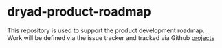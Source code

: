 # dryad-product-roadmap

This repository is used to support the product development roadmap.  
Work will be defined via the issue tracker and tracked via Github [projects](https://github.com/DataDryad/dryad-product-roadmap/projects/1)


